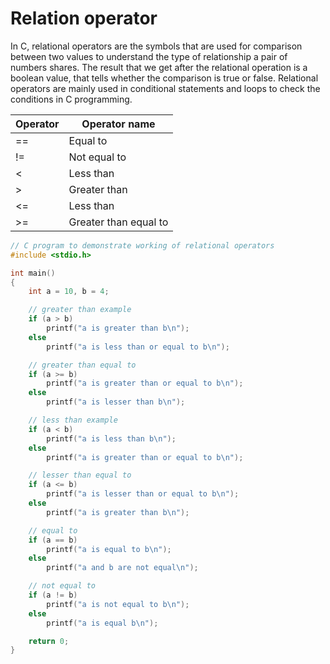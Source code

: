 # Relation operator

In C, relational operators are the symbols that are used for comparison between two values to understand the type of relationship a pair of numbers shares. The result that we get after the relational operation is a boolean value, that tells whether the comparison is true or false. Relational operators are mainly used in conditional statements and loops to check the conditions in C programming.

| Operator | Operator name | 
| --- | --- | 
| == | Equal to |
| != | Not equal to |
| < | Less than | 
| > | Greater than | 
| <= | Less than |
| >= | Greater than equal to |

```C
// C program to demonstrate working of relational operators 
#include <stdio.h> 

int main() 
{ 
	int a = 10, b = 4; 

	// greater than example 
	if (a > b) 
		printf("a is greater than b\n"); 
	else
		printf("a is less than or equal to b\n"); 

	// greater than equal to 
	if (a >= b) 
		printf("a is greater than or equal to b\n"); 
	else
		printf("a is lesser than b\n"); 

	// less than example 
	if (a < b) 
		printf("a is less than b\n"); 
	else
		printf("a is greater than or equal to b\n"); 

	// lesser than equal to 
	if (a <= b) 
		printf("a is lesser than or equal to b\n"); 
	else
		printf("a is greater than b\n"); 

	// equal to 
	if (a == b) 
		printf("a is equal to b\n"); 
	else
		printf("a and b are not equal\n"); 

	// not equal to 
	if (a != b) 
		printf("a is not equal to b\n"); 
	else
		printf("a is equal b\n"); 

	return 0; 
}


```